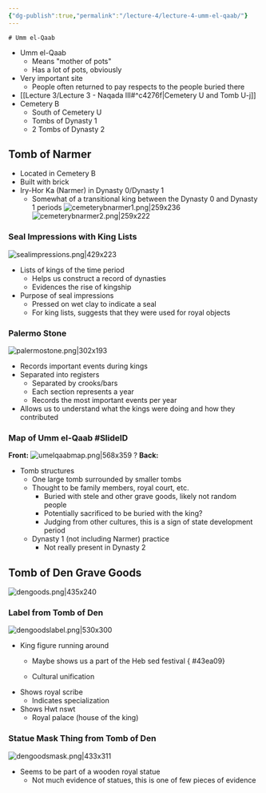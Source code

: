 ```yaml
---
{"dg-publish":true,"permalink":"/lecture-4/lecture-4-umm-el-qaab/"}
---
```


	# Umm el-Qaab
- Umm el-Qaab
	- Means "mother of pots"
	- Has a lot of pots, obviously
- Very important site
	- People often returned to pay respects to the people buried there
- [[Lecture 3/Lecture 3 - Naqada III#^c4276f\|Cemetery U and Tomb U-j]]
- Cemetery B
	- South of Cemetery U
	- Tombs of Dynasty 1
	- 2 Tombs of Dynasty 2
## Tomb of Narmer
- Located in Cemetery B
- Built with brick
- Iry-Hor Ka (Narmer) in Dynasty 0/Dynasty 1
	- Somewhat of a transitional king between the Dynasty 0 and Dynasty 1 periods
![cemeterybnarmer1.png|259x236](/img/user/Images/cemeterybnarmer1.png)
![cemeterybnarmer2.png|259x222](/img/user/Images/cemeterybnarmer2.png)

### Seal Impressions with King Lists
![sealimpressions.png|429x223](/img/user/Images/sealimpressions.png)
- Lists of kings of the time period
	- Helps us construct a record of dynasties
	- Evidences the rise of kingship
- Purpose of seal impressions
	- Pressed on wet clay to indicate a seal
	- For king lists, suggests that they were used for royal objects

### Palermo Stone
![palermostone.png|302x193](/img/user/Images/palermostone.png)
- Records important events during kings
- Separated into registers
	- Separated by crooks/bars
	- Each section represents a year
	- Records the most important events per year
- Allows us to understand what the kings were doing and how they contributed

### Map of Umm el-Qaab #SlideID

<span class="hide-in-garden">**Front:**</span>
![umelqaabmap.png|568x359](/img/user/Images/umelqaabmap.png)
?
<span class="hide-in-garden">**Back:**</span>
- Tomb structures
	- One large tomb surrounded by smaller tombs
	- Thought to be family members, royal court, etc.
		- Buried with stele and other grave goods, likely not random people
		- Potentially sacrificed to be buried with the king?
		- Judging from other cultures, this is a sign of state development period
	- Dynasty 1 (not including Narmer) practice
		- Not really present in Dynasty 2

## Tomb of Den Grave Goods
![dengoods.png|435x240](/img/user/Images/dengoods.png)

### Label from Tomb of Den
![dengoodslabel.png|530x300](/img/user/Images/dengoodslabel.png)
- King figure running around
	- Maybe shows us a part of the Heb sed festival
{ #43ea09}

	- Cultural unification
- Shows royal scribe
	- Indicates specialization
- Shows Hwt nswt
	- Royal palace (house of the king)

### Statue Mask Thing from Tomb of Den
![dengoodsmask.png|433x311](/img/user/Images/dengoodsmask.png)
- Seems to be part of a wooden royal statue
	- Not much evidence of statues, this is one of few pieces of evidence